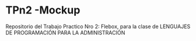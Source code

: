 # TPn2 -Mockup

Repositorio del Trabajo Practico Nro 2: Flebox, para la clase de LENGUAJES DE PROGRAMACIÓN PARA LA ADMINISTRACIÓN
